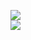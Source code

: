 [![](https://img.shields.io/badge/Made%20With-Github%20Spray-lightgrey.svg?style=for-the-badge&logo=github)](https://github.com/Annihil/github-spray#2255)  
[![](https://i.imgur.com/2DrTn0Z.gif)](https://github.com/Annihil/github-spray)
